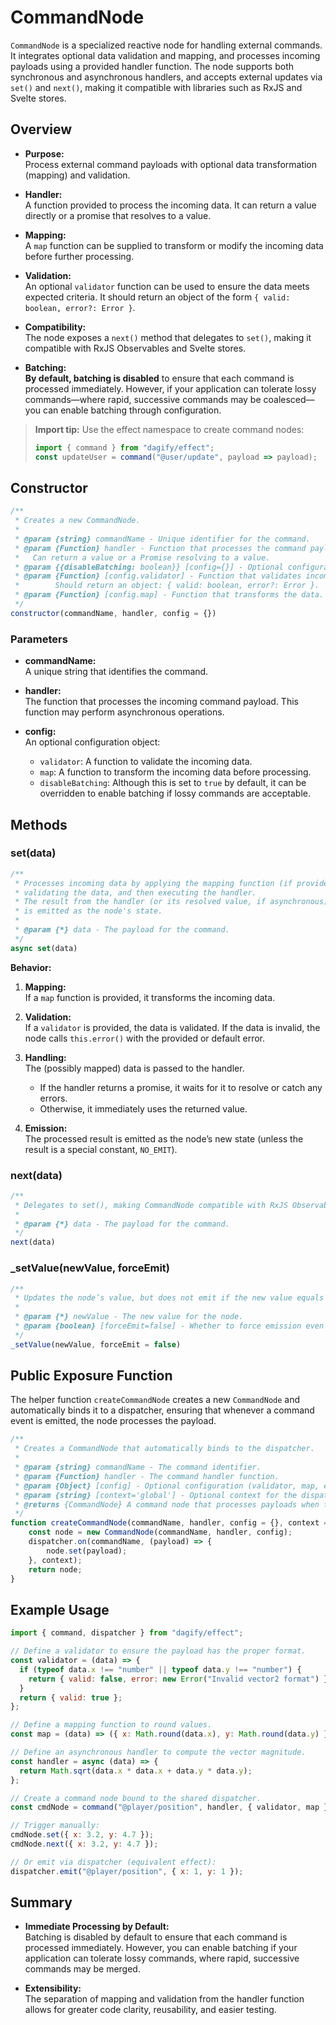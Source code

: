 # CommandNode

`CommandNode` is a specialized reactive node for handling external commands. It integrates optional data validation and mapping, and processes incoming payloads using a provided handler function. The node supports both synchronous and asynchronous handlers, and accepts external updates via `set()` and `next()`, making it compatible with libraries such as RxJS and Svelte stores.

## Overview

- **Purpose:**  
  Process external command payloads with optional data transformation (mapping) and validation.

- **Handler:**  
  A function provided to process the incoming data. It can return a value directly or a promise that resolves to a value.

- **Mapping:**  
  A `map` function can be supplied to transform or modify the incoming data before further processing.

- **Validation:**  
  An optional `validator` function can be used to ensure the data meets expected criteria. It should return an object of the form `{ valid: boolean, error?: Error }`.

- **Compatibility:**  
  The node exposes a `next()` method that delegates to `set()`, making it compatible with RxJS Observables and Svelte stores.

- **Batching:**  
  **By default, batching is disabled** to ensure that each command is processed immediately. However, if your application can tolerate lossy commands—where rapid, successive commands may be coalesced—you can enable batching through configuration.

> **Import tip:** Use the effect namespace to create command nodes:
> ```js
> import { command } from "dagify/effect";
> const updateUser = command("@user/update", payload => payload);
> ```

## Constructor

```js
/**
 * Creates a new CommandNode.
 *
 * @param {string} commandName - Unique identifier for the command.
 * @param {Function} handler - Function that processes the command payload.
 *   Can return a value or a Promise resolving to a value.
 * @param {{disableBatching: boolean}} [config={}] - Optional configuration.
 * @param {Function} [config.validator] - Function that validates incoming data.
 *        Should return an object: { valid: boolean, error?: Error }.
 * @param {Function} [config.map] - Function that transforms the data.
 */
constructor(commandName, handler, config = {})
```

### Parameters

- **commandName:**  
  A unique string that identifies the command.

- **handler:**  
  The function that processes the incoming command payload. This function may perform asynchronous operations.

- **config:**  
  An optional configuration object:
    - `validator`: A function to validate the incoming data.
    - `map`: A function to transform the incoming data before processing.
    - `disableBatching`: Although this is set to `true` by default, it can be overridden to enable batching if lossy commands are acceptable.

## Methods

### set(data)

```js
/**
 * Processes incoming data by applying the mapping function (if provided),
 * validating the data, and then executing the handler.
 * The result from the handler (or its resolved value, if asynchronous)
 * is emitted as the node's state.
 *
 * @param {*} data - The payload for the command.
 */
async set(data)
```

**Behavior:**

1. **Mapping:**  
   If a `map` function is provided, it transforms the incoming data.

2. **Validation:**  
   If a `validator` is provided, the data is validated. If the data is invalid, the node calls `this.error()` with the provided or default error.

3. **Handling:**  
   The (possibly mapped) data is passed to the handler.
    - If the handler returns a promise, it waits for it to resolve or catch any errors.
    - Otherwise, it immediately uses the returned value.

4. **Emission:**  
   The processed result is emitted as the node’s new state (unless the result is a special constant, `NO_EMIT`).

### next(data)

```js
/**
 * Delegates to set(), making CommandNode compatible with RxJS Observables and Svelte stores.
 *
 * @param {*} data - The payload for the command.
 */
next(data)
```

### _setValue(newValue, forceEmit)

```js
/**
 * Updates the node’s value, but does not emit if the new value equals NO_EMIT.
 *
 * @param {*} newValue - The new value for the node.
 * @param {boolean} [forceEmit=false] - Whether to force emission even if unchanged.
 */
_setValue(newValue, forceEmit = false)
```

## Public Exposure Function

The helper function `createCommandNode` creates a new `CommandNode` and automatically binds it to a dispatcher, ensuring that whenever a command event is emitted, the node processes the payload.

```js
/**
 * Creates a CommandNode that automatically binds to the dispatcher.
 *
 * @param {string} commandName - The command identifier.
 * @param {Function} handler - The command handler function.
 * @param {Object} [config] - Optional configuration (validator, map, etc.).
 * @param {string} [context='global'] - Optional context for the dispatcher.
 * @returns {CommandNode} A command node that processes payloads when the dispatcher emits the command.
 */
function createCommandNode(commandName, handler, config = {}, context = 'global') {
    const node = new CommandNode(commandName, handler, config);
    dispatcher.on(commandName, (payload) => {
        node.set(payload);
    }, context);
    return node;
}
```

## Example Usage

```js
import { command, dispatcher } from "dagify/effect";

// Define a validator to ensure the payload has the proper format.
const validator = (data) => {
  if (typeof data.x !== "number" || typeof data.y !== "number") {
    return { valid: false, error: new Error("Invalid vector2 format") };
  }
  return { valid: true };
};

// Define a mapping function to round values.
const map = (data) => ({ x: Math.round(data.x), y: Math.round(data.y) });

// Define an asynchronous handler to compute the vector magnitude.
const handler = async (data) => {
  return Math.sqrt(data.x * data.x + data.y * data.y);
};

// Create a command node bound to the shared dispatcher.
const cmdNode = command("@player/position", handler, { validator, map });

// Trigger manually:
cmdNode.set({ x: 3.2, y: 4.7 });
cmdNode.next({ x: 3.2, y: 4.7 });

// Or emit via dispatcher (equivalent effect):
dispatcher.emit("@player/position", { x: 1, y: 1 });
```

## Summary

- **Immediate Processing by Default:**  
  Batching is disabled by default to ensure that each command is processed immediately. However, you can enable batching if your application can tolerate lossy commands, where rapid, successive commands may be merged.

- **Extensibility:**  
  The separation of mapping and validation from the handler function allows for greater code clarity, reusability, and easier testing.
